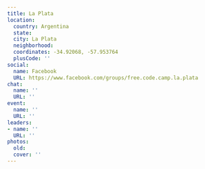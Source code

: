 ```yaml
---
title: La Plata
location:
  country: Argentina
  state: 
  city: La Plata
  neighborhood: 
  coordinates: -34.92068, -57.953764
  plusCode: ''
social:
  name: Facebook
  URL: https://www.facebook.com/groups/free.code.camp.la.plata
chat:
  name: ''
  URL: ''
event:
  name: ''
  URL: ''
leaders:
- name: ''
  URL: ''
photos:
  old: 
  cover: ''
---
```

